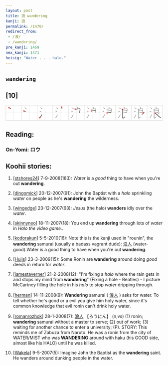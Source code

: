 ```yaml
---
layout: post
title: 浪 wandering
kanji: 浪
permalink: /1470/
redirect_from:
 - /浪/
 - /wandering/
pre_kanji: 1469
nex_kanji: 1471
heisig: "Water . . . halo."
---
```


## `wandering`

## [10]

<div class="stroke"><img src="../images/E6B5AA.png" /></div>

## Reading:

### On-Yomi: ロウ

## Koohii stories:

1) [<a href="http://kanji.koohii.com/profile/stshores24">stshores24</a>] 7-9-2008(183): <em>Water</em> is a <em>good</em> thing to have when you&#039;re out<strong> wandering</strong>. 

2) [<a href="http://kanji.koohii.com/profile/dingomick">dingomick</a>] 20-12-2007(91): John the Baptist with a <em>halo</em> sprinkling <em>water</em> on people as he&#039;s <strong>wandering</strong> the wilderness. 

3) [<a href="http://kanji.koohii.com/profile/wingedge">wingedge</a>] 23-12-2007(63): <em>Jesus</em> (the halo) <strong>wanders</strong> idly over the <em>water</em>. 

4) [<a href="http://kanji.koohii.com/profile/skinnyneo">skinnyneo</a>] 18-11-2007(18): You end up<strong> wandering</strong> through lots of <em>water</em> in <em>Halo the video game.</em>. 

5) [<a href="http://kanji.koohii.com/profile/kodorakun">kodorakun</a>] 5-5-2010(16): Note this is the kanji used in &quot;rounin&quot;, the<strong> wandering</strong> samurai (usually a badass vagrant dude):   <a href="http://jisho.org/kanji/details/浪人">浪人</a>   (water-good).Water is a good thing to have when you&#039;re out<strong> wandering</strong>. 

6) [<a href="http://kanji.koohii.com/profile/Hujis">Hujis</a>] 23-3-2009(15): Some Ronin are<strong> wandering</strong> around doing <em>good</em> deeds in return for <em>water</em>. 

7) [<a href="http://kanji.koohii.com/profile/jamestaverner">jamestaverner</a>] 21-2-2008(12): &quot;I&#039;m fixing a <em>halo</em> where the rain gets in and stops my mind from<strong> wandering</strong>&quot; (Fixing a hole - Beatles) - I picture McCartney filling the hole in his <em>halo</em> to stop <em>water</em> dripping through. 

8) [<a href="http://kanji.koohii.com/profile/herman">herman</a>] 14-11-2008(9): <strong>Wandering</strong> samurai (  <a href="http://jisho.org/kanji/details/浪人">浪人</a>  ) asks for water. To tell whether he&#039;s good or a evil you give him holy water, since it&#039;s common knowledge that evil ronin can&#039;t drink holy water. 

9) [<a href="http://kanji.koohii.com/profile/romanrozhok">romanrozhok</a>] 28-1-2008(7):   <a href="http://jisho.org/kanji/details/浪人">浪人</a>   【ろうにん】 (n,vs) (1) ronin;<strong> wandering</strong> samurai without a master to serve; (2) out of work; (3) waiting for another chance to enter a university; (P). STORY: This reminds me of Zabuza from Naruto. He was a ronin from the city of WATER/MIST who was<strong> WANDERING</strong> around with haku (his GOOD side, almost like his HALO) until he was killed. 

10) [<a href="http://kanji.koohii.com/profile/Wakela">Wakela</a>] 9-5-2007(5): Imagine John the Baptist as the<strong> wandering</strong> saint. He wanders around dunking people in the water. 
